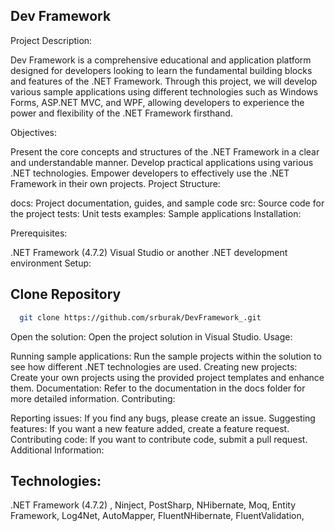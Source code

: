 ## Dev Framework

Project Description:

Dev Framework is a comprehensive educational and application platform designed for developers looking to learn the fundamental building blocks and features of the .NET Framework. Through this project, we will develop various sample applications using different technologies such as Windows Forms, ASP.NET MVC, and WPF, allowing developers to experience the power and flexibility of the .NET Framework firsthand.

Objectives:

Present the core concepts and structures of the .NET Framework in a clear and understandable manner. Develop practical applications using various .NET technologies. Empower developers to effectively use the .NET Framework in their own projects. Project Structure:

docs: Project documentation, guides, and sample code src: Source code for the project tests: Unit tests examples: Sample applications Installation:

Prerequisites:

.NET Framework (4.7.2) Visual Studio or another .NET development environment Setup:

## Clone Repository

```bash 
  git clone https://github.com/srburak/DevFramework_.git
```
Open the solution: Open the project solution in Visual Studio. Usage:

Running sample applications: Run the sample projects within the solution to see how different .NET technologies are used. Creating new projects: Create your own projects using the provided project templates and enhance them. Documentation: Refer to the documentation in the docs folder for more detailed information. Contributing:

Reporting issues: If you find any bugs, please create an issue. Suggesting features: If you want a new feature added, create a feature request. Contributing code: If you want to contribute code, submit a pull request. Additional Information:

## Technologies:
.NET Framework (4.7.2) , Ninject, PostSharp, NHibernate, Moq, Entity Framework, Log4Net, AutoMapper, FluentNHibernate, FluentValidation,
